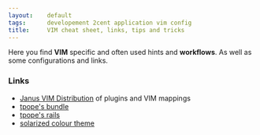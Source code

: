 ```yaml
---
layout:    default
tags:      developement 2cent application vim config
title:     VIM cheat sheet, links, tips and tricks
---
```

Here you find **VIM** specific and often used hints and **workflows**. As well as some configurations and links.

### Links
* [Janus VIM Distribution](https://github.com/carlhuda/janus) of plugins and VIM mappings
* [tpope's bundle]()
* [tpope's rails]()
* [solarized colour theme](http://ethanschoonover.com/solarized)

